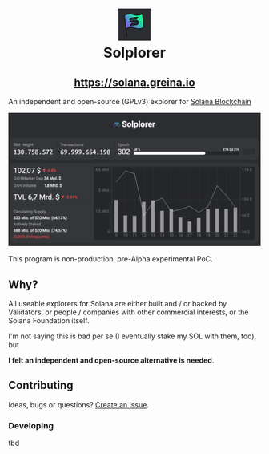 # <center>![Logo](logo.png "Solplorer")<br> Solplorer<center>

## <center> https://solana.greina.io </center>

An independent and open-source (GPLv3) explorer for [Solana Blockchain](https://solana.com)

![Current Screenshot](screenshot.png "Current Screenshot")

This program is non-production, pre-Alpha experimental PoC.

## Why?

All useable explorers for Solana are either built and / or backed by Validators, or people / companies with other commercial interests, or the Solana Foundation itself.

I'm not saying this is bad per se (I eventually stake my SOL with them, too), but

**I felt an independent and open-source alternative is needed**.

## Contributing

Ideas, bugs or questions? [Create an issue](https://github.com/ronnyhaase/solplorer/issues).

### Developing

tbd
